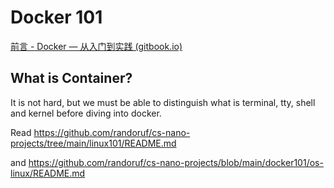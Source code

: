 # Docker 101 

[前言 - Docker — 从入门到实践 (gitbook.io)](https://yeasy.gitbook.io/docker_practice/)

## What is Container? 

It is not hard, but we must be able to distinguish what is terminal, tty, shell and kernel before diving into docker. 

Read https://github.com/randoruf/cs-nano-projects/tree/main/linux101/README.md 

and  https://github.com/randoruf/cs-nano-projects/blob/main/docker101/os-linux/README.md

